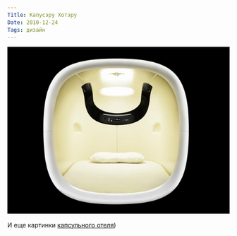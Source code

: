 ```yaml
---
Title: Капусэру Хотэру
Date: 2010-12-24
Tags: дизайн
---
```


![Image](images/9h_hotel.jpg)

И еще картинки [капсульного отеля](http://jemiko.livejournal.com/621658.html))